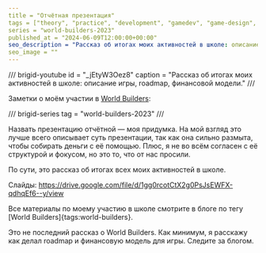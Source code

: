 ```yaml
---
title = "Отчётная презентация"
tags = ["theory", "practice", "development", "gamedev", "game-design", "monetization", "business", "procedural-content-generation", "concepts", "world-builders", "world-builders-2023"]
series = "world-builders-2023"
published_at = "2024-06-09T12:00:00+00:00"
seo_description = "Рассказ об итогах моих активностей в школе: описание игры, roadmap, финансовой модели."
seo_image = ""
---
```


/// brigid-youtube
id = "_jEtyW3Oez8"
caption = "Рассказ об итогах моих активностей в школе: описание игры, roadmap, финансовой модели."
///

Заметки о моём участии в [World Builders](https://madcrusader.com/worldbuilders):

/// brigid-series
tag = "world-builders-2023"
///

Назвать презентацию отчётной — моя придумка. На мой взгляд это лучше всего описывает суть презентации, так как она сильно размыта, чтобы собирать деньги с её помощью. Плюс, я не во всём согласен с её структурой и фокусом, но это то, что от нас просили.

По сути, это рассказ об итогах всех моих активностей в школе.

Слайды: <https://drive.google.com/file/d/1gg0rcotCtX2g0PsJsEWFX-qdhqEf6--y/view>

Все материалы по моему участию в школе смотрите в блоге по тегу [World Builders]{tags:world-builders}.

Это не последний рассказ о World Builders. Как минимум, я расскажу как делал roadmap и финансовую модель для игры. Следите за блогом.
